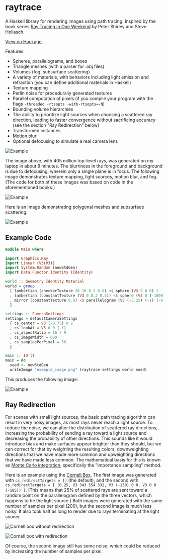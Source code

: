 # raytrace

A Haskell library for rendering images using path tracing. Inspired by the book series [Ray Tracing in One Weekend](https://raytracing.github.io/) by Peter Shirley and Steve Hollasch.

[View on Hackage](https://hackage.haskell.org/package/raytrace)

Features:
* Spheres, parallelograms, and boxes
* Triangle meshes (with a parser for .obj files)
* Volumes (fog, subsurface scattering)
* A variety of materials, with behaviors including light emission and refraction (you can define additional materials in Haskell)
* Texture mapping
* Perlin noise for procedurally generated textures
* Parallel computation of pixels (if you compile your program with the flags `-threaded -rtsopts -with-rtsopts=-N`)
* Bounding volume hierarchies
* The ability to prioritize light sources when choosing a scattered ray direction, leading to faster convergence without sacrificing accuracy (see the section "Ray Redirection" below)
* Transformed instances
* Motion blur
* Optional defocusing to simulate a real camera lens

![Example](https://raw.githubusercontent.com/UnaryPlus/raytrace/refs/heads/main/demo1.png)

The image above, with 405 million top-level rays, was generated on my laptop in about 8 minutes. The blurriness in the foreground and background is due to defocusing, wherein only a single plane is in focus. The following image demonstrates texture mapping, light sources, motion blur, and fog. (The code for both of these images was based on code in the aforementioned books.)

![Example](https://raw.githubusercontent.com/UnaryPlus/raytrace/refs/heads/main/demo2.png)

Here is an image demonstrating polygonal meshes and subsurface scattering:

![Example](https://raw.githubusercontent.com/UnaryPlus/raytrace/refs/heads/main/pawn_demo.png)

## Example Code

```haskell
module Main where

import Graphics.Ray
import Linear (V3(V3))
import System.Random (newStdGen)
import Data.Functor.Identity (Identity)

world :: Geometry Identity Material
world = group
  [ lambertian (checkerTexture 20 10 0.2 0.8) <$ sphere (V3 0 0 0) 1
  , lambertian (constantTexture (V3 0 0.2 0.5)) <$ sphere (V3 0 (-1000) 0) 999
  , mirror (constantTexture 0.8) <$ parallelogram (V3 (-3.25) (-1) (-0.75)) (V3 1.25 0 (-1.25)) (V3 0 2 0)
  ]

settings :: CameraSettings
settings = defaultCameraSettings
  { cs_center = V3 (-0.75) 0 2
  , cs_lookAt = V3 0 0 (-1)
  , cs_aspectRatio = 16 / 9
  , cs_imageWidth = 600
  , cs_samplesPerPixel = 50
  }

main :: IO ()
main = do
  seed <- newStdGen
  writeImage "example_image.png" (raytrace settings world seed)
```

This produces the following image:

![Example](https://raw.githubusercontent.com/UnaryPlus/raytrace/refs/heads/main/example_image.png)

## Ray Redirection

For scenes with small light sources, the basic path tracing algorithm can result in very noisy images, as most rays never reach a light source. To reduce the noise, we can alter the distribution of scattered ray directions, increasing the probability of sending a ray toward a light source and decreasing the probability of other directions. This sounds like it would introduce bias and make surfaces appear brighter than they should, but we can correct for that by weighting the resulting colors, downweighting directions that we have made more common and upweighting directions that we have made less common. The mathematical basis for this is known as [Monte Carlo integration](https://en.wikipedia.org/wiki/Monte_Carlo_integration), specifically the "importance sampling" method.

Here is an example using the [Cornell Box](https://en.wikipedia.org/wiki/Cornell_box). The first image was generated with `cs_redirectTargets = []` (the default), and the second with `cs_redirectTargets = [ (0.25, V3 343 554 332, V3 (-130) 0 0, V3 0 0 (-105)) ]`. (This means that 25% of scattered rays are sent toward a random point on the parallelogram defined by the three vectors, which happens to be the light source.) Both images were generated with the same number of samples per pixel (200), but the second image is much less noisy. It also took half as long to render due to rays terminating at the light sooner.

![Cornell box without redirection](cornell_box_noisy.png)

![Cornell box with redirection](cornell_box_redirect.png)

Of course, the second image still has some noise, which could be reduced by increasing the number of samples per pixel.